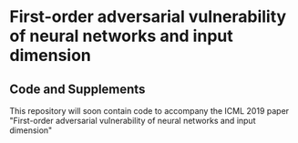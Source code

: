# First-order adversarial vulnerability of neural networks and input dimension
## Code and Supplements

This repository will soon contain code to accompany the ICML 2019 paper
"First-order adversarial vulnerability of neural networks and input dimension"
